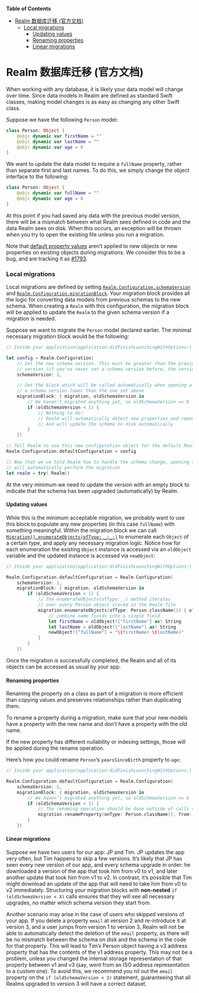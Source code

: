 <!-- START doctoc generated TOC please keep comment here to allow auto update -->
<!-- DON'T EDIT THIS SECTION, INSTEAD RE-RUN doctoc TO UPDATE -->
**Table of Contents**

- [Realm 数据库迁移 (官方文档)](#realm-%E6%95%B0%E6%8D%AE%E5%BA%93%E8%BF%81%E7%A7%BB-%E5%AE%98%E6%96%B9%E6%96%87%E6%A1%A3)
    - [Local migrations](#local-migrations)
      - [Updating values](#updating-values)
      - [Renaming properties](#renaming-properties)
      - [Linear migrations](#linear-migrations)

<!-- END doctoc generated TOC please keep comment here to allow auto update -->



# Realm 数据库迁移 (官方文档)

When working with any database, it is likely your data model will change over time. Since data models in Realm are defined as standard Swift classes, making model changes is as easy as changing any other Swift class.

Suppose we have the following `Person` model:

```swift
class Person: Object {
    @objc dynamic var firstName = ""
    @objc dynamic var lastName = ""
    @objc dynamic var age = 0
}
```

We want to update the data model to require a `fullName` property, rather than separate first and last names. To do this, we simply change the object interface to the following:

```swift
class Person: Object {
    @objc dynamic var fullName = ""
    @objc dynamic var age = 0
}
```

At this point if you had saved any data with the previous model version, there will be a mismatch between what Realm sees defined in code and the data Realm sees on disk. When this occurs, an exception will be thrown when you try to open the existing file unless you run a migration.

Note that [default property values](https://realm.io/docs/swift/latest#default-property-values) aren’t applied to new objects or new properties on existing objects during migrations. We consider this to be a bug, and are tracking it as [#1793](https://github.com/realm/realm-cocoa/issues/1793).

### Local migrations

Local migrations are defined by setting [`Realm.Configuration.schemaVersion`](https://realm.io/docs/swift/api/Extensions/Realm/Configuration.html#/s:vVC10RealmSwift5Realm13Configuration13schemaVersionVSs6UInt64) and [`Realm.Configuration.migrationBlock`](https://realm.io/docs/swift/latest/api/Extensions/Realm/Configuration.html#/s:vVC10RealmSwift5Realm13Configuration14migrationBlockGSqFT9migrationCS_9Migration16oldSchemaVersionVSs6UInt64_T__). Your migration block provides all the logic for converting data models from previous schemas to the new schema. When creating a `Realm` with this configuration, the migration block will be applied to update the `Realm` to the given schema version if a migration is needed.

Suppose we want to migrate the `Person` model declared earlier. The minimal necessary migration block would be the following:

```swift
// Inside your application(application:didFinishLaunchingWithOptions:)

let config = Realm.Configuration(
    // Set the new schema version. This must be greater than the previously used
    // version (if you've never set a schema version before, the version is 0).
    schemaVersion: 1,

    // Set the block which will be called automatically when opening a Realm with
    // a schema version lower than the one set above
    migrationBlock: { migration, oldSchemaVersion in
        // We haven’t migrated anything yet, so oldSchemaVersion == 0
        if (oldSchemaVersion < 1) {
            // Nothing to do!
            // Realm will automatically detect new properties and removed properties
            // And will update the schema on disk automatically
        }
    })

// Tell Realm to use this new configuration object for the default Realm
Realm.Configuration.defaultConfiguration = config

// Now that we've told Realm how to handle the schema change, opening the file
// will automatically perform the migration
let realm = try! Realm()
```

At the very minimum we need to update the version with an empty block to indicate that the schema has been upgraded (automatically) by Realm.

#### Updating values

While this is the minimum acceptable migration, we probably want to use this block to populate any new properties (in this case `fullName`) with something meaningful. Within the migration block we can call [`Migration().enumerateObjects(ofType: _:_:)`](https://realm.io/docs/swift/api/Classes/Migration.html#/s:FC10RealmSwift9Migration9enumerateFS0_FTSSFT9oldObjectGSqCS_13DynamicObject_9newObjectGSqS1___T__T_) to enumerate each `Object` of a certain type, and apply any necessary migration logic. Notice how for each enumeration the existing `Object` instance is accessed via an `oldObject` variable and the updated instance is accessed via `newObject`:

```swift
// Inside your application(application:didFinishLaunchingWithOptions:)

Realm.Configuration.defaultConfiguration = Realm.Configuration(
    schemaVersion: 1,
    migrationBlock: { migration, oldSchemaVersion in
        if (oldSchemaVersion < 1) {
            // The enumerateObjects(ofType:_:) method iterates
            // over every Person object stored in the Realm file
            migration.enumerateObjects(ofType: Person.className()) { oldObject, newObject in
                // combine name fields into a single field
                let firstName = oldObject!["firstName"] as! String
                let lastName = oldObject!["lastName"] as! String
                newObject!["fullName"] = "\(firstName) \(lastName)"
            }
        }
    })
```

Once the migration is successfully completed, the Realm and all of its objects can be accessed as usual by your app.

#### Renaming properties

Renaming the property on a class as part of a migration is more efficient than copying values and preserves relationships rather than duplicating them.

To rename a property during a migration, make sure that your new models have a property with the new name and don’t have a property with the old name.

If the new property has different nullability or indexing settings, those will be applied during the rename operation.

Here’s how you could rename `Person`’s `yearsSinceBirth` property to `age`:

```swift
// Inside your application(application:didFinishLaunchingWithOptions:)

Realm.Configuration.defaultConfiguration = Realm.Configuration(
    schemaVersion: 1,
    migrationBlock: { migration, oldSchemaVersion in
        // We haven’t migrated anything yet, so oldSchemaVersion == 0
        if (oldSchemaVersion < 1) {
            // The renaming operation should be done outside of calls to `enumerateObjects(ofType: _:)`.
            migration.renameProperty(onType: Person.className(), from: "yearsSinceBirth", to: "age")
        }
    })
```

#### Linear migrations

Suppose we have two users for our app: JP and Tim. JP updates the app very often, but Tim happens to skip a few versions. It’s likely that JP has seen every new version of our app, and every schema upgrade in order: he downloaded a version of the app that took him from v0 to v1, and later another update that took him from v1 to v2. In contrast, it’s possible that Tim might download an update of the app that will need to take him from v0 to v2 immediately. Structuring your migration blocks with **non-nested** `if (oldSchemaVersion < X)` calls ensures that they will see all necessary upgrades, no matter which schema version they start from.

Another scenario may arise in the case of users who skipped versions of your app. If you delete a property `email` at version 2 and re-introduce it at version 3, and a user jumps from version 1 to version 3, Realm will not be able to automatically detect the deletion of the `email` property, as there will be no mismatch between the schema on disk and the schema in the code for that property. This will lead to Tim’s Person object having a v3 address property that has the contents of the v1 address property. This may not be a problem, unless you changed the internal storage representation of that property between v1 and v3 (say, went from an ISO address representation to a custom one). To avoid this, we recommend you nil out the `email` property on the `if (oldSchemaVersion < 3)` statement, guaranteeing that all Realms upgraded to version 3 will have a correct dataset.
